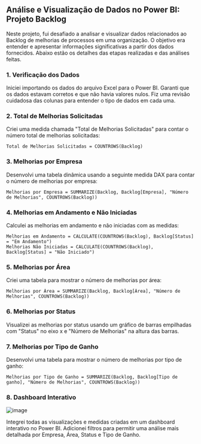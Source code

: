 ## Análise e Visualização de Dados no Power BI: Projeto Backlog

Neste projeto, fui desafiado a analisar e visualizar dados relacionados ao Backlog de melhorias de processos em uma organização. O objetivo era entender e apresentar informações significativas a partir dos dados fornecidos. Abaixo estão os detalhes das etapas realizadas e das análises feitas.

### 1. **Verificação dos Dados**

Iniciei importando os dados do arquivo Excel para o Power BI. Garanti que os dados estavam corretos e que não havia valores nulos. Fiz uma revisão cuidadosa das colunas para entender o tipo de dados em cada uma.

### 2. **Total de Melhorias Solicitadas**

Criei uma medida chamada "Total de Melhorias Solicitadas" para contar o número total de melhorias solicitadas:

```DAX
Total de Melhorias Solicitadas = COUNTROWS(Backlog)
```

### 3. **Melhorias por Empresa**

Desenvolvi uma tabela dinâmica usando a seguinte medida DAX para contar o número de melhorias por empresa:

```DAX
Melhorias por Empresa = SUMMARIZE(Backlog, Backlog[Empresa], "Número de Melhorias", COUNTROWS(Backlog))
```

### 4. **Melhorias em Andamento e Não Iniciadas**

Calculei as melhorias em andamento e não iniciadas com as medidas:

```DAX
Melhorias em Andamento = CALCULATE(COUNTROWS(Backlog), Backlog[Status] = "Em Andamento")
Melhorias Não Iniciadas = CALCULATE(COUNTROWS(Backlog), Backlog[Status] = "Não Iniciado")
```

### 5. **Melhorias por Área**

Criei uma tabela para mostrar o número de melhorias por área:

```DAX
Melhorias por Área = SUMMARIZE(Backlog, Backlog[Área], "Número de Melhorias", COUNTROWS(Backlog))
```

### 6. **Melhorias por Status**

Visualizei as melhorias por status usando um gráfico de barras empilhadas com "Status" no eixo x e "Número de Melhorias" na altura das barras.

### 7. **Melhorias por Tipo de Ganho**

Desenvolvi uma tabela para mostrar o número de melhorias por tipo de ganho:

```DAX
Melhorias por Tipo de Ganho = SUMMARIZE(Backlog, Backlog[Tipo de ganho], "Número de Melhorias", COUNTROWS(Backlog))
```

### 8. **Dashboard Interativo**
![image](https://github.com/MatheusTorquete/Project-BackLog/assets/94683422/5e6cdac8-2b25-45a3-ad6c-28ba8a22bd41)


Integrei todas as visualizações e medidas criadas em um dashboard interativo no Power BI. 
Adicionei filtros para permitir uma análise mais detalhada por Empresa, Área, Status e Tipo de Ganho.



